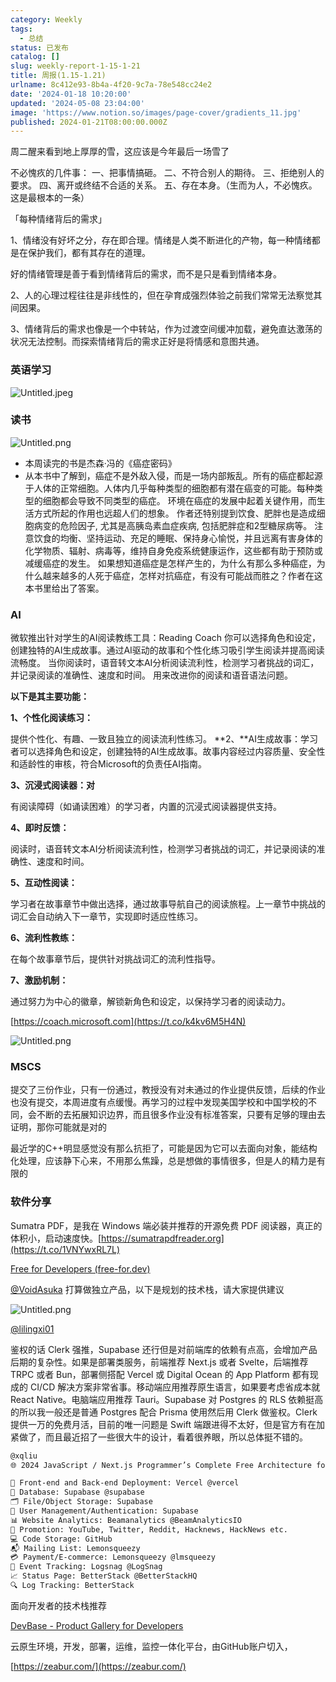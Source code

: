 ```yaml
---
category: Weekly
tags:
  - 总结
status: 已发布
catalog: []
slug: weekly-report-1-15-1-21
title: 周报(1.15-1.21)
urlname: 8c412e93-8b4a-4f20-9c7a-78e548cc24e2
date: '2024-01-18 10:20:00'
updated: '2024-05-08 23:04:00'
image: 'https://www.notion.so/images/page-cover/gradients_11.jpg'
published: 2024-01-21T08:00:00.000Z
---
```


周二醒来看到地上厚厚的雪，这应该是今年最后一场雪了


不必愧疚的几件事：
一、把事情搞砸。
二、不符合别人的期待。
三、拒绝别人的要求。
四、离开或终结不合适的关系。
五、存在本身。（生而为人，不必愧疚。这是最根本的一条）


「每种情绪背后的需求」


1、情绪没有好坏之分，存在即合理。情绪是人类不断进化的产物，每一种情绪都是在保护我们，都有其存在的道理。


好的情绪管理是善于看到情绪背后的需求，而不是只是看到情绪本身。


2、人的心理过程往往是非线性的，但在孕育成强烈体验之前我们常常无法察觉其间因果。


3、情绪背后的需求也像是一个中转站，作为过渡空间缓冲加载，避免直达激荡的状况无法控制。而探索情绪背后的需求正好是将情感和意图共通。


### 英语学习


![Untitled.jpeg](https://prod-files-secure.s3.us-west-2.amazonaws.com/5d24fe63-e567-4804-86f9-9fdc62e13082/faec46dc-9da5-4799-b905-c316418f1168/Untitled.jpeg?X-Amz-Algorithm=AWS4-HMAC-SHA256&X-Amz-Content-Sha256=UNSIGNED-PAYLOAD&X-Amz-Credential=ASIAZI2LB466QYFWNMQW%2F20250203%2Fus-west-2%2Fs3%2Faws4_request&X-Amz-Date=20250203T213248Z&X-Amz-Expires=3600&X-Amz-Security-Token=IQoJb3JpZ2luX2VjEAUaCXVzLXdlc3QtMiJGMEQCIEljcUd56GptSB5hUNa3bAUVQvHOdQS%2B%2FeimbmAT%2BDMnAiBdMgNK%2FRrVwN8J7mhN9KlCzMcsMVH1mXR5SDu4C92qQCr%2FAwgeEAAaDDYzNzQyMzE4MzgwNSIMkPJLc3J99Ob1KongKtwD6pdcy%2Bll2ia3HXVO8%2Fe0C49orP3%2FjG5eP1iOM9YJ1LmfPfMEAYK4Z9KYhu1m8NN%2FrwOFrOtnqQdtFuOZwja4G52jwWyNZqH3vPtIxH%2B9KbBhEO39grk386yJ09EyZwEwtWYX2qKg0BtjH78DuiTHA1WAxj9E%2Ft0KduXDLKVNsBXjD8rm0LezmQ1eHt%2FK%2Bde5EiOdXKqTpRzKFZiBr91MqCBszgoAW8eZ1CBzDW4npGrip8gmWCS70nL5aPVE2Jb7qRzLnrESZiRj5gubyxiCPxSG%2FwS16L7cPCHyKCzdj5PtimtG0UgqgPQjpcYWR436VJJG5%2BDKMoiVRkejhK5%2BGNg1IHIxoV8UY4OlyXF3ST4Fh6Pk8eXf90J%2BsPSXETguVYGIbLa%2FL%2Fij%2BbYAV7ukmrZMWLg3UGYI7ayO35EE90inuT1vaSPtgJqIU3e1URWHklimi%2FCDntNMZgIKC2q9xGd4CWuFeDDksbNYOOg1Tq8%2B4NXT599vNMioRG3MhW9ov3TRMQZbQr6NBd1Wggr0YDpAD8ywIxpbkIwPdhqsmevA5FBxNsDVtke2MBwsy7UcFPWexCnUf1gEq%2F6xnpWZVk5Onbb9ze2J5u5nOES5VHoI8gul%2BkDAEW6WmZUwvdmEvQY6pgEOmtkQrNgXvo1tDwHusz%2FlPbNiUnkXPYMbt7TSz%2BZ49gRfhlQJrQ0kDeHZ74MHauW5bZ5WxC7%2F2D%2BS49MBA1D5xBrwXQSSAjONU%2FeG%2FNha9DAy1Lcg5jTXH6Xert7aWfqBZ5pI8LX6wYB4On1sujRWpVUqwhF2xBSvaAVqmA84FCyhtNaTey%2B1NTR7wQMvOG0NXmzv6hEEQM1Ch5mk%2Fp0DXywNh%2BdF&X-Amz-Signature=e4b060d07589ef706073034239d70fcea5a4242ea02a52f42db105a3214f550f&X-Amz-SignedHeaders=host&x-id=GetObject)


### 读书


![Untitled.png](https://prod-files-secure.s3.us-west-2.amazonaws.com/5d24fe63-e567-4804-86f9-9fdc62e13082/08aff459-da99-4ed5-87c6-1f4c95b62ac3/Untitled.png?X-Amz-Algorithm=AWS4-HMAC-SHA256&X-Amz-Content-Sha256=UNSIGNED-PAYLOAD&X-Amz-Credential=ASIAZI2LB466QYFWNMQW%2F20250203%2Fus-west-2%2Fs3%2Faws4_request&X-Amz-Date=20250203T213248Z&X-Amz-Expires=3600&X-Amz-Security-Token=IQoJb3JpZ2luX2VjEAUaCXVzLXdlc3QtMiJGMEQCIEljcUd56GptSB5hUNa3bAUVQvHOdQS%2B%2FeimbmAT%2BDMnAiBdMgNK%2FRrVwN8J7mhN9KlCzMcsMVH1mXR5SDu4C92qQCr%2FAwgeEAAaDDYzNzQyMzE4MzgwNSIMkPJLc3J99Ob1KongKtwD6pdcy%2Bll2ia3HXVO8%2Fe0C49orP3%2FjG5eP1iOM9YJ1LmfPfMEAYK4Z9KYhu1m8NN%2FrwOFrOtnqQdtFuOZwja4G52jwWyNZqH3vPtIxH%2B9KbBhEO39grk386yJ09EyZwEwtWYX2qKg0BtjH78DuiTHA1WAxj9E%2Ft0KduXDLKVNsBXjD8rm0LezmQ1eHt%2FK%2Bde5EiOdXKqTpRzKFZiBr91MqCBszgoAW8eZ1CBzDW4npGrip8gmWCS70nL5aPVE2Jb7qRzLnrESZiRj5gubyxiCPxSG%2FwS16L7cPCHyKCzdj5PtimtG0UgqgPQjpcYWR436VJJG5%2BDKMoiVRkejhK5%2BGNg1IHIxoV8UY4OlyXF3ST4Fh6Pk8eXf90J%2BsPSXETguVYGIbLa%2FL%2Fij%2BbYAV7ukmrZMWLg3UGYI7ayO35EE90inuT1vaSPtgJqIU3e1URWHklimi%2FCDntNMZgIKC2q9xGd4CWuFeDDksbNYOOg1Tq8%2B4NXT599vNMioRG3MhW9ov3TRMQZbQr6NBd1Wggr0YDpAD8ywIxpbkIwPdhqsmevA5FBxNsDVtke2MBwsy7UcFPWexCnUf1gEq%2F6xnpWZVk5Onbb9ze2J5u5nOES5VHoI8gul%2BkDAEW6WmZUwvdmEvQY6pgEOmtkQrNgXvo1tDwHusz%2FlPbNiUnkXPYMbt7TSz%2BZ49gRfhlQJrQ0kDeHZ74MHauW5bZ5WxC7%2F2D%2BS49MBA1D5xBrwXQSSAjONU%2FeG%2FNha9DAy1Lcg5jTXH6Xert7aWfqBZ5pI8LX6wYB4On1sujRWpVUqwhF2xBSvaAVqmA84FCyhtNaTey%2B1NTR7wQMvOG0NXmzv6hEEQM1Ch5mk%2Fp0DXywNh%2BdF&X-Amz-Signature=9bd2ef48a127b4a4df6a604effdfaa0b29d4180baed35cf4f3d7dca610b5d3e5&X-Amz-SignedHeaders=host&x-id=GetObject)

- 本周读完的书是杰森·冯的《癌症密码》
- 从本书中了解到，癌症不是外敌入侵，而是一场内部叛乱。所有的癌症都起源于人体的正常细胞。人体内几乎每种类型的细胞都有潜在癌变的可能。每种类型的细胞都会导致不同类型的癌症。
环境在癌症的发展中起着关键作用，而生活方式所起的作用也远超人们的想象。
作者还特别提到饮食、肥胖也是造成细胞病变的危险因子, 尤其是高胰岛素血症疾病, 包括肥胖症和2型糖尿病等。
注意饮食的均衡、坚持运动、充足的睡眠、保持身心愉悦，并且远离有害身体的化学物质、辐射、病毒等，维持自身免疫系统健康运作，这些都有助于预防或减缓癌症的发生。
如果想知道癌症是怎样产生的，为什么有那么多种癌症，为什么越来越多的人死于癌症，怎样对抗癌症，有没有可能战而胜之？作者在这本书里给出了答案。

### AI


微软推出针对学生的AI阅读教练工具：Reading Coach
你可以选择角色和设定，创建独特的AI生成故事。通过AI驱动的故事和个性化练习吸引学生阅读并提高阅读流畅度。
当你阅读时，语音转文本AI分析阅读流利性，检测学习者挑战的词汇，并记录阅读的准确性、速度和时间。
用来改进你的阅读和语音语法问题。


**以下是其主要功能：**


**1、个性化阅读练习：**


提供个性化、有趣、一致且独立的阅读流利性练习。
**2、**AI生成故事：学习者可以选择角色和设定，创建独特的AI生成故事。故事内容经过内容质量、安全性和适龄性的审核，符合Microsoft的负责任AI指南。


**3、沉浸式阅读器：对**


有阅读障碍（如诵读困难）的学习者，内置的沉浸式阅读器提供支持。


**4、即时反馈：**


阅读时，语音转文本AI分析阅读流利性，检测学习者挑战的词汇，并记录阅读的准确性、速度和时间。


**5、互动性阅读：**


学习者在故事章节中做出选择，通过故事导航自己的阅读旅程。上一章节中挑战的词汇会自动纳入下一章节，实现即时适应性练习。


**6、流利性教练：**


在每个故事章节后，提供针对挑战词汇的流利性指导。


**7、激励机制：**


通过努力为中心的徽章，解锁新角色和设定，以保持学习者的阅读动力。


[https://coach.microsoft.com](https://t.co/k4kv6M5H4N)


![Untitled.png](https://prod-files-secure.s3.us-west-2.amazonaws.com/5d24fe63-e567-4804-86f9-9fdc62e13082/8f53d036-0cfc-469d-a837-f15107675ae4/Untitled.png?X-Amz-Algorithm=AWS4-HMAC-SHA256&X-Amz-Content-Sha256=UNSIGNED-PAYLOAD&X-Amz-Credential=ASIAZI2LB466QYFWNMQW%2F20250203%2Fus-west-2%2Fs3%2Faws4_request&X-Amz-Date=20250203T213248Z&X-Amz-Expires=3600&X-Amz-Security-Token=IQoJb3JpZ2luX2VjEAUaCXVzLXdlc3QtMiJGMEQCIEljcUd56GptSB5hUNa3bAUVQvHOdQS%2B%2FeimbmAT%2BDMnAiBdMgNK%2FRrVwN8J7mhN9KlCzMcsMVH1mXR5SDu4C92qQCr%2FAwgeEAAaDDYzNzQyMzE4MzgwNSIMkPJLc3J99Ob1KongKtwD6pdcy%2Bll2ia3HXVO8%2Fe0C49orP3%2FjG5eP1iOM9YJ1LmfPfMEAYK4Z9KYhu1m8NN%2FrwOFrOtnqQdtFuOZwja4G52jwWyNZqH3vPtIxH%2B9KbBhEO39grk386yJ09EyZwEwtWYX2qKg0BtjH78DuiTHA1WAxj9E%2Ft0KduXDLKVNsBXjD8rm0LezmQ1eHt%2FK%2Bde5EiOdXKqTpRzKFZiBr91MqCBszgoAW8eZ1CBzDW4npGrip8gmWCS70nL5aPVE2Jb7qRzLnrESZiRj5gubyxiCPxSG%2FwS16L7cPCHyKCzdj5PtimtG0UgqgPQjpcYWR436VJJG5%2BDKMoiVRkejhK5%2BGNg1IHIxoV8UY4OlyXF3ST4Fh6Pk8eXf90J%2BsPSXETguVYGIbLa%2FL%2Fij%2BbYAV7ukmrZMWLg3UGYI7ayO35EE90inuT1vaSPtgJqIU3e1URWHklimi%2FCDntNMZgIKC2q9xGd4CWuFeDDksbNYOOg1Tq8%2B4NXT599vNMioRG3MhW9ov3TRMQZbQr6NBd1Wggr0YDpAD8ywIxpbkIwPdhqsmevA5FBxNsDVtke2MBwsy7UcFPWexCnUf1gEq%2F6xnpWZVk5Onbb9ze2J5u5nOES5VHoI8gul%2BkDAEW6WmZUwvdmEvQY6pgEOmtkQrNgXvo1tDwHusz%2FlPbNiUnkXPYMbt7TSz%2BZ49gRfhlQJrQ0kDeHZ74MHauW5bZ5WxC7%2F2D%2BS49MBA1D5xBrwXQSSAjONU%2FeG%2FNha9DAy1Lcg5jTXH6Xert7aWfqBZ5pI8LX6wYB4On1sujRWpVUqwhF2xBSvaAVqmA84FCyhtNaTey%2B1NTR7wQMvOG0NXmzv6hEEQM1Ch5mk%2Fp0DXywNh%2BdF&X-Amz-Signature=2a19b49f046145783756ce2683fff4e1907e78b5a5c640d318076d33e64db372&X-Amz-SignedHeaders=host&x-id=GetObject)


### MSCS


提交了三份作业，只有一份通过，教授没有对未通过的作业提供反馈，后续的作业也没有提交，本周进度有点缓慢。再学习的过程中发现美国学校和中国学校的不同，会不断的去拓展知识边界，而且很多作业没有标准答案，只要有足够的理由去证明，那你可能就是对的


最近学的C++明显感觉没有那么抗拒了，可能是因为它可以去面向对象，能结构化处理，应该静下心来，不用那么焦躁，总是想做的事情很多，但是人的精力是有限的


### 软件分享


Sumatra PDF，是我在 Windows 端必装并推荐的开源免费 PDF 阅读器，真正的体积小，启动速度快。[https://sumatrapdfreader.org](https://t.co/1VNYwxRL7L)


[Free for Developers (free-for.dev)](https://free-for.dev/#/)


[@VoidAsuka](https://twitter.com/VoidAsuka) 打算做独立产品，以下是规划的技术栈，请大家提供建议


![Untitled.png](https://prod-files-secure.s3.us-west-2.amazonaws.com/5d24fe63-e567-4804-86f9-9fdc62e13082/93561a3c-b2bc-4a43-bbc5-67e3f740ed5e/Untitled.png?X-Amz-Algorithm=AWS4-HMAC-SHA256&X-Amz-Content-Sha256=UNSIGNED-PAYLOAD&X-Amz-Credential=ASIAZI2LB466QYFWNMQW%2F20250203%2Fus-west-2%2Fs3%2Faws4_request&X-Amz-Date=20250203T213248Z&X-Amz-Expires=3600&X-Amz-Security-Token=IQoJb3JpZ2luX2VjEAUaCXVzLXdlc3QtMiJGMEQCIEljcUd56GptSB5hUNa3bAUVQvHOdQS%2B%2FeimbmAT%2BDMnAiBdMgNK%2FRrVwN8J7mhN9KlCzMcsMVH1mXR5SDu4C92qQCr%2FAwgeEAAaDDYzNzQyMzE4MzgwNSIMkPJLc3J99Ob1KongKtwD6pdcy%2Bll2ia3HXVO8%2Fe0C49orP3%2FjG5eP1iOM9YJ1LmfPfMEAYK4Z9KYhu1m8NN%2FrwOFrOtnqQdtFuOZwja4G52jwWyNZqH3vPtIxH%2B9KbBhEO39grk386yJ09EyZwEwtWYX2qKg0BtjH78DuiTHA1WAxj9E%2Ft0KduXDLKVNsBXjD8rm0LezmQ1eHt%2FK%2Bde5EiOdXKqTpRzKFZiBr91MqCBszgoAW8eZ1CBzDW4npGrip8gmWCS70nL5aPVE2Jb7qRzLnrESZiRj5gubyxiCPxSG%2FwS16L7cPCHyKCzdj5PtimtG0UgqgPQjpcYWR436VJJG5%2BDKMoiVRkejhK5%2BGNg1IHIxoV8UY4OlyXF3ST4Fh6Pk8eXf90J%2BsPSXETguVYGIbLa%2FL%2Fij%2BbYAV7ukmrZMWLg3UGYI7ayO35EE90inuT1vaSPtgJqIU3e1URWHklimi%2FCDntNMZgIKC2q9xGd4CWuFeDDksbNYOOg1Tq8%2B4NXT599vNMioRG3MhW9ov3TRMQZbQr6NBd1Wggr0YDpAD8ywIxpbkIwPdhqsmevA5FBxNsDVtke2MBwsy7UcFPWexCnUf1gEq%2F6xnpWZVk5Onbb9ze2J5u5nOES5VHoI8gul%2BkDAEW6WmZUwvdmEvQY6pgEOmtkQrNgXvo1tDwHusz%2FlPbNiUnkXPYMbt7TSz%2BZ49gRfhlQJrQ0kDeHZ74MHauW5bZ5WxC7%2F2D%2BS49MBA1D5xBrwXQSSAjONU%2FeG%2FNha9DAy1Lcg5jTXH6Xert7aWfqBZ5pI8LX6wYB4On1sujRWpVUqwhF2xBSvaAVqmA84FCyhtNaTey%2B1NTR7wQMvOG0NXmzv6hEEQM1Ch5mk%2Fp0DXywNh%2BdF&X-Amz-Signature=231deda306b85096b23ea4a72d8d66f3eb88bb822037712ffc87c5fb7fb210ad&X-Amz-SignedHeaders=host&x-id=GetObject)


[@lilingxi01](https://twitter.com/lilingxi01)


鉴权的话 Clerk 强推，Supabase 还行但是对前端库的依赖有点高，会增加产品后期的复杂性。如果是部署类服务，前端推荐 Next.js 或者 Svelte，后端推荐 TRPC 或者 Bun，部署侧搭配 Vercel 或 Digital Ocean 的 App Platform 都有现成的 CI/CD 解决方案非常省事。移动端应用推荐原生语言，如果要考虑省成本就 React Native。电脑端应用推荐 Tauri。Supabase 对 Postgres 的 RLS 依赖挺高的所以我一般还是普通 Postgres 配合 Prisma 使用然后用 Clerk 做鉴权。Clerk 提供一万的免费月活，目前的唯一问题是 Swift 端跟进得不太好，但是官方有在加紧做了，而且最近招了一些很大牛的设计，看着很养眼，所以总体挺不错的。


```markdown
@xqliu
🌐 2024 JavaScript / Next.js Programmer’s Complete Free Architecture for solo entrepreneur:

🔧 Front-end and Back-end Deployment: Vercel @vercel
💾 Database: Supabase @supabase
🗂️ File/Object Storage: Supabase
👥 User Management/Authentication: Supabase
📊 Website Analytics: Beamanalytics @BeamAnalyticsIO
📣 Promotion: YouTube, Twitter, Reddit, Hacknews, HackNews etc. 
💻 Code Storage: GitHub
📬 Mailing List: Lemonsqueezy
💳 Payment/E-commerce: Lemonsqueezy @lmsqueezy
📌 Event Tracking: Logsnag @LogSnag
📈 Status Page: BetterStack @BetterStackHQ
🔍 Log Tracking: BetterStack
```


面向开发者的技术栈推荐


[DevBase - Product Gallery for Developers](https://devbase.fyi/)


云原生环境，开发，部署，运维，监控一体化平台，由GitHub账户切入，


[https://zeabur.com/](https://zeabur.com/)

